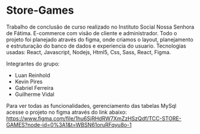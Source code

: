 # Store-Games

Trabalho de conclusão de curso realizado no Instituto Social Nossa Senhora de Fátima.
E-commerce com visão de cliente e administrador. Todo o projeto foi planejado através do figma, onde criamos o layout, planejamento e estruturação do banco de dados e experiencia do usuario.
Tecnologias usadas: React, Javascript, Nodejs, Html5, Css, Sass, React, Figma.

Integrantes do grupo:

- Luan Reinhold
- Kevin Pires
- Gabriel Ferreira
- Guilherme Vidal

Para ver todas as funcionalidades, gerenciamento das tabelas MySql acesse o projeto no figma através do link abaixo: 
https://www.figma.com/file/1hu6SjRHdRW7XmZzHSzQdf/TCC-STORE-GAMES?node-id=0%3A1&t=WBSN61oruRFqyu8o-1
